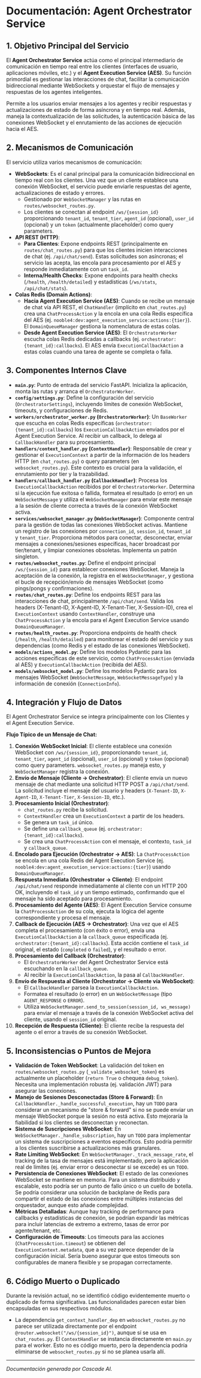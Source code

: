 # Documentación: Agent Orchestrator Service

## 1. Objetivo Principal del Servicio

El **Agent Orchestrator Service** actúa como el principal intermediario de comunicación en tiempo real entre los clientes (interfaces de usuario, aplicaciones móviles, etc.) y el **Agent Execution Service (AES)**. Su función primordial es gestionar las interacciones de chat, facilitar la comunicación bidireccional mediante WebSockets y orquestar el flujo de mensajes y respuestas de los agentes inteligentes.

Permite a los usuarios enviar mensajes a los agentes y recibir respuestas y actualizaciones de estado de forma asíncrona y en tiempo real. Además, maneja la contextualización de las solicitudes, la autenticación básica de las conexiones WebSocket y el enrutamiento de las acciones de ejecución hacia el AES.

## 2. Mecanismos de Comunicación

El servicio utiliza varios mecanismos de comunicación:

*   **WebSockets**: Es el canal principal para la comunicación bidireccional en tiempo real con los clientes. Una vez que un cliente establece una conexión WebSocket, el servicio puede enviarle respuestas del agente, actualizaciones de estado y errores.
    *   Gestionado por `WebSocketManager` y las rutas en `routes/websocket_routes.py`.
    *   Los clientes se conectan al endpoint `/ws/{session_id}` proporcionando `tenant_id`, `tenant_tier`, `agent_id` (opcional), `user_id` (opcional) y un `token` (actualmente placeholder) como query parameters.
*   **API REST (HTTP)**:
    *   **Para Clientes**: Expone endpoints REST (principalmente en `routes/chat_routes.py`) para que los clientes inicien interacciones de chat (ej. `/api/chat/send`). Estas solicitudes son asíncronas; el servicio las acepta, las encola para procesamiento por el AES y responde inmediatamente con un `task_id`.
    *   **Interna/Health Checks**: Expone endpoints para health checks (`/health`, `/health/detailed`) y estadísticas (`/ws/stats`, `/api/chat/stats`).
*   **Colas Redis (Domain Actions)**:
    *   **Hacia Agent Execution Service (AES)**: Cuando se recibe un mensaje de chat vía API REST, el `ChatHandler` (implícito en `chat_routes.py`) crea una `ChatProcessAction` y la encola en una cola Redis específica del AES (ej. `nooble4:dev:agent_execution_service:actions:{tier}`). El `DomainQueueManager` gestiona la nomenclatura de estas colas.
    *   **Desde Agent Execution Service (AES)**: El `OrchestratorWorker` escucha colas Redis dedicadas a callbacks (ej. `orchestrator:{tenant_id}:callbacks`). El AES envía `ExecutionCallbackAction` a estas colas cuando una tarea de agente se completa o falla.

## 3. Componentes Internos Clave

*   **`main.py`**: Punto de entrada del servicio FastAPI. Inicializa la aplicación, monta las rutas y arranca el `OrchestratorWorker`.
*   **`config/settings.py`**: Define la configuración del servicio (`OrchestratorSettings`), incluyendo límites de conexión WebSocket, timeouts, y configuraciones de Redis.
*   **`workers/orchestrator_worker.py` (`OrchestratorWorker`)**: Un `BaseWorker` que escucha en colas Redis específicas (`orchestrator:{tenant_id}:callbacks`) los `ExecutionCallbackAction` enviados por el Agent Execution Service. Al recibir un callback, lo delega al `CallbackHandler` para su procesamiento.
*   **`handlers/context_handler.py` (`ContextHandler`)**: Responsable de crear y gestionar el `ExecutionContext` a partir de la información de los headers HTTP (en `chat_routes.py`) o query parameters (en `websocket_routes.py`). Este contexto es crucial para la validación, el enrutamiento por tier y la trazabilidad.
*   **`handlers/callback_handler.py` (`CallbackHandler`)**: Procesa los `ExecutionCallbackAction` recibidos por el `OrchestratorWorker`. Determina si la ejecución fue exitosa o fallida, formatea el resultado (o error) en un `WebSocketMessage` y utiliza el `WebSocketManager` para enviar este mensaje a la sesión de cliente correcta a través de la conexión WebSocket activa.
*   **`services/websocket_manager.py` (`WebSocketManager`)**: Componente central para la gestión de todas las conexiones WebSocket activas. Mantiene un registro de las conexiones por `connection_id`, `session_id`, `tenant_id` y `tenant_tier`. Proporciona métodos para conectar, desconectar, enviar mensajes a conexiones/sesiones específicas, hacer broadcast por tier/tenant, y limpiar conexiones obsoletas. Implementa un patrón singleton.
*   **`routes/websocket_routes.py`**: Define el endpoint principal `/ws/{session_id}` para establecer conexiones WebSocket. Maneja la aceptación de la conexión, la registra en el `WebSocketManager`, y gestiona el bucle de recepción/envío de mensajes WebSocket (como pings/pongs y confirmaciones).
*   **`routes/chat_routes.py`**: Define los endpoints REST para las interacciones de chat, principalmente `/api/chat/send`. Valida los headers (X-Tenant-ID, X-Agent-ID, X-Tenant-Tier, X-Session-ID), crea el `ExecutionContext` usando `ContextHandler`, construye una `ChatProcessAction` y la encola para el Agent Execution Service usando `DomainQueueManager`.
*   **`routes/health_routes.py`**: Proporciona endpoints de health check (`/health`, `/health/detailed`) para monitorear el estado del servicio y sus dependencias (como Redis y el estado de las conexiones WebSocket).
*   **`models/actions_model.py`**: Define los modelos Pydantic para las acciones específicas de este servicio, como `ChatProcessAction` (enviada al AES) y `ExecutionCallbackAction` (recibida del AES).
*   **`models/websocket_model.py`**: Define los modelos Pydantic para los mensajes WebSocket (`WebSocketMessage`, `WebSocketMessageType`) y la información de conexión (`ConnectionInfo`).

## 4. Integración y Flujo de Datos

El Agent Orchestrator Service se integra principalmente con los Clientes y el Agent Execution Service.

**Flujo Típico de un Mensaje de Chat:**

1.  **Conexión WebSocket Inicial**: El cliente establece una conexión WebSocket con `/ws/{session_id}`, proporcionando `tenant_id`, `tenant_tier`, `agent_id` (opcional), `user_id` (opcional) y `token` (opcional) como query parameters. `websocket_routes.py` maneja esto, y `WebSocketManager` registra la conexión.
2.  **Envío de Mensaje (Cliente -> Orchestrator)**: El cliente envía un nuevo mensaje de chat mediante una solicitud HTTP POST a `/api/chat/send`. La solicitud incluye el mensaje del usuario y headers (`X-Tenant-ID`, `X-Agent-ID`, `X-Tenant-Tier`, `X-Session-ID`, etc.).
3.  **Procesamiento Inicial (Orchestrator)**:
    *   `chat_routes.py` recibe la solicitud.
    *   `ContextHandler` crea un `ExecutionContext` a partir de los headers.
    *   Se genera un `task_id` único.
    *   Se define una `callback_queue` (ej. `orchestrator:{tenant_id}:callbacks`).
    *   Se crea una `ChatProcessAction` con el mensaje, el contexto, `task_id` y `callback_queue`.
4.  **Encolado para Ejecución (Orchestrator -> AES)**: La `ChatProcessAction` se encola en una cola Redis del Agent Execution Service (ej. `nooble4:dev:agent_execution_service:actions:{tier}`) usando `DomainQueueManager`.
5.  **Respuesta Inmediata (Orchestrator -> Cliente)**: El endpoint `/api/chat/send` responde inmediatamente al cliente con un HTTP 200 OK, incluyendo el `task_id` y un tiempo estimado, confirmando que el mensaje ha sido aceptado para procesamiento.
6.  **Procesamiento del Agente (AES)**: El Agent Execution Service consume la `ChatProcessAction` de su cola, ejecuta la lógica del agente correspondiente y procesa el mensaje.
7.  **Callback de Ejecución (AES -> Orchestrator)**: Una vez que el AES completa el procesamiento (con éxito o error), envía una `ExecutionCallbackAction` a la `callback_queue` especificada (ej. `orchestrator:{tenant_id}:callbacks`). Esta acción contiene el `task_id` original, el estado (`completed` o `failed`), y el resultado o error.
8.  **Procesamiento del Callback (Orchestrator)**:
    *   El `OrchestratorWorker` del Agent Orchestrator Service está escuchando en la `callback_queue`.
    *   Al recibir la `ExecutionCallbackAction`, la pasa al `CallbackHandler`.
9.  **Envío de Respuesta al Cliente (Orchestrator -> Cliente vía WebSocket)**:
    *   El `CallbackHandler` parsea la `ExecutionCallbackAction`.
    *   Formatea el resultado (o error) en un `WebSocketMessage` (tipo `AGENT_RESPONSE` o `ERROR`).
    *   Utiliza `WebSocketManager.send_to_session(session_id, ws_message)` para enviar el mensaje a través de la conexión WebSocket activa del cliente, usando el `session_id` original.
10. **Recepción de Respuesta (Cliente)**: El cliente recibe la respuesta del agente o el error a través de su conexión WebSocket.

## 5. Inconsistencias o Puntos de Mejora

*   **Validación de Token WebSocket**: La validación del token en `routes/websocket_routes.py` (`_validate_websocket_token`) es actualmente un placeholder (`return True` o chequea `debug_token`). Necesita una implementación robusta (ej. validación JWT) para asegurar las conexiones.
*   **Manejo de Sesiones Desconectadas (Store & Forward)**: En `CallbackHandler._handle_successful_execution`, hay un `TODO` para considerar un mecanismo de "store & forward" si no se puede enviar un mensaje WebSocket porque la sesión no está activa. Esto mejoraría la fiabilidad si los clientes se desconectan y reconectan.
*   **Sistema de Suscripciones WebSocket**: En `WebSocketManager._handle_subscription`, hay un `TODO` para implementar un sistema de suscripciones a eventos específicos. Esto podría permitir a los clientes suscribirse a actualizaciones más granulares.
*   **Rate Limiting WebSocket**: En `WebSocketManager._track_message_rate`, el tracking de la tasa de mensajes está implementado, pero la aplicación real de límites (ej. enviar error o desconectar si se excede) es un `TODO`.
*   **Persistencia de Conexiones WebSocket**: El estado de las conexiones WebSocket se mantiene en memoria. Para un sistema distribuido y escalable, esto podría ser un punto de fallo único o un cuello de botella. Se podría considerar una solución de backplane de Redis para compartir el estado de las conexiones entre múltiples instancias del orquestador, aunque esto añade complejidad.
*   **Métricas Detalladas**: Aunque hay tracking de performance para callbacks y estadísticas de conexión, se podrían expandir las métricas para incluir latencias de extremo a extremo, tasas de error por agente/tenant, etc.
*   **Configuración de Timeouts**: Los timeouts para las acciones (`ChatProcessAction.timeout`) se obtienen del `ExecutionContext.metadata`, que a su vez parece depender de la configuración inicial. Sería bueno asegurar que estos timeouts son configurables de manera flexible y se propagan correctamente.

## 6. Código Muerto o Duplicado

Durante la revisión actual, no se identificó código evidentemente muerto o duplicado de forma significativa. Las funcionalidades parecen estar bien encapsuladas en sus respectivos módulos.

*   La dependencia `get_context_handler_dep` en `websocket_routes.py` no parece ser utilizada directamente por el endpoint `@router.websocket("/ws/{session_id}")`, aunque sí se usa en `chat_routes.py`. El `ContextHandler` se instancia directamente en `main.py` para el worker. Esto no es código muerto, pero la dependencia podría eliminarse de `websocket_routes.py` si no se planea usarla allí.

---
*Documentación generada por Cascade AI.*
